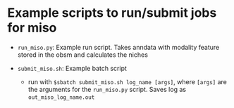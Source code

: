 # Example scripts to run/submit jobs for miso

* `run_miso.py`: Example run script. Takes anndata with modality feature stored in the obsm and calculates the niches

* `submit_miso.sh`: Example batch script
  * run with `$sbatch submit_miso.sh log_name [args]`, where `[args]` are the arguments for the `run_miso.py` script. Saves log as `out_miso_log_name.out`
